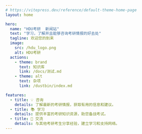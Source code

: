 ```yaml
---
# https://vitepress.dev/reference/default-theme-home-page
layout: home

hero:
  name: "HDU考研  新闻站"
  text: "学习，了解并且能够咨询考研情报的好去处"
  tagline: 欢迎您的到来
  image:
    src: /hdu_logo.png
    alt: HDU考研
  actions:
    - theme: brand
      text: 知识库
      link: /docs/测试.md
    - theme: alt
      text: 杂项
      link: /dustbin/index.md

features:
  - title: 💡 咨询
    details: 了解最新的考研情报，获取有用的信息和建议。
  - title: 📚 学习
    details: 提供丰富的考研知识资源，助您备战考试。
  - title: 🤝 交流
    details: 与其他考研考生分享经验，建立学习和支持网络。
---
```


